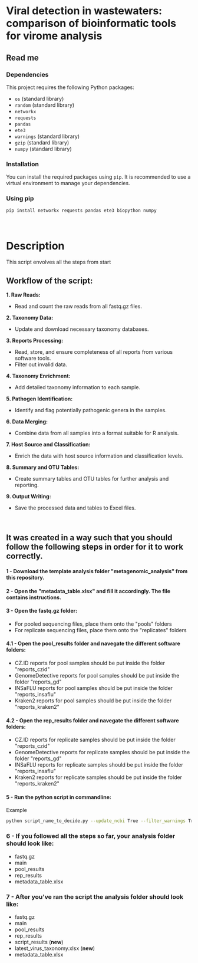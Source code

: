 # Viral detection in wastewaters: comparison of bioinformatic tools for virome analysis
## Read me

### Dependencies

This project requires the following Python packages:

- `os` (standard library)
- `random` (standard library)
- `networkx`
- `requests`
- `pandas`
- `ete3`
- `warnings` (standard library)
- `gzip` (standard library)
- `numpy` (standard library)


### Installation

You can install the required packages using `pip`. It is recommended to use a virtual environment to manage your dependencies.

### Using pip

```bash
pip install networkx requests pandas ete3 biopython numpy
```
<br />

# Description

This script envolves all the steps from start 





## Workflow of the script:
**1. Raw Reads:**<br />
- Read and count the raw reads from all fastq.gz files.

**2. Taxonomy Data:**<br />
- Update and download necessary taxonomy databases.

**3. Reports Processing:**<br />
- Read, store, and ensure completeness of all reports from various software tools.<br />
- Filter out invalid data.

**4. Taxonomy Enrichment:**<br />
- Add detailed taxonomy information to each sample.

**5. Pathogen Identification:**<br />
- Identify and flag potentially pathogenic genera in the samples.

**6. Data Merging:**<br />
- Combine data from all samples into a format suitable for R analysis.

**7. Host Source and Classification:**<br />
- Enrich the data with host source information and classification levels.

**8. Summary and OTU Tables:**<br />
- Create summary tables and OTU tables for further analysis and reporting.

**9. Output Writing:**<br />
- Save the processed data and tables to Excel files.
<br />

## It was created in a way such that you should follow the following steps in order for it to work correctly.

#### 1 - Download the template analysis folder "metagenomic_analysis" from this repository.

#### 2 - Open the "metadata_table.xlsx" and fill it accordingly. The file contains instructions.

#### 3 - Open the fastq.gz folder:
- For pooled sequencing files, place them onto the "pools" folders
- For replicate sequencing files, place them onto the "replicates" folders

#### 4.1 - Open the pool_results folder and navegate the different software folders:
- CZ.ID reports for pool samples should be put inside the folder "reports_czid"
- GenomeDetective reports for pool samples should be put inside the folder "reports_gd"
- INSaFLU reports for pool samples should be put inside the folder "reports_insaflu"
- Kraken2 reports for pool samples should be put inside the folder "reports_kraken2"

#### 4.2 - Open the rep_results folder and navegate the different software folders:
- CZ.ID reports for replicate samples should be put inside the folder "reports_czid"
- GenomeDetective reports for replicate samples should be put inside the folder "reports_gd"
- INSaFLU reports for replicate samples should be put inside the folder "reports_insaflu"
- Kraken2 reports for replicate samples should be put inside the folder "reports_kraken2"


#### 5 - Run the python script in commandline:
Example
```bash
python script_name_to_decide.py --update_ncbi True --filter_warnings True --tax_levels ['superkingdom', 'kingdom', 'phylum', 'class', 'order', 'family', 'genus', 'species'] --phage_hosts ['bacteria', 'archaea']
```

### 6 - If you followed all the steps so far, your analysis folder should look like:
- fastq.gz
- main
- pool_results
- rep_results
- metadata_table.xlsx

### 7 - After you've ran the script the analysis folder should look like:
- fastq.gz
- main
- pool_results
- rep_results
- script_results (**new**)
- latest_virus_taxonomy.xlsx (**new**)
- metadata_table.xlsx


